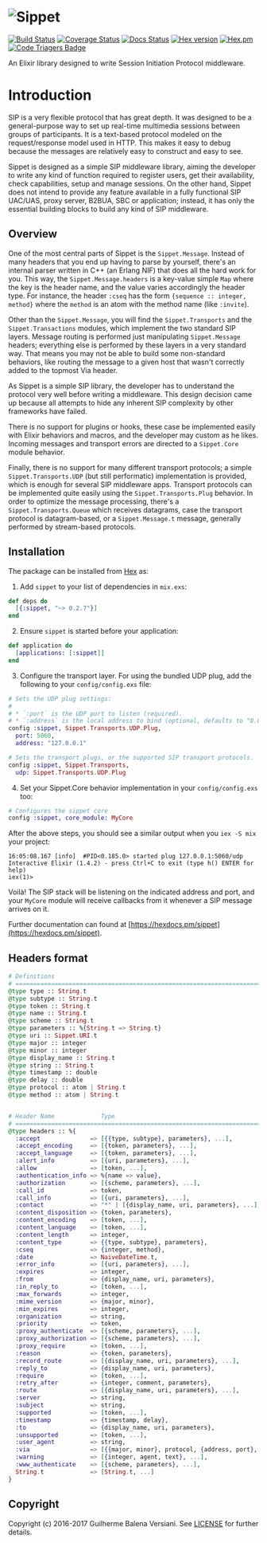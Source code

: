 ![Sippet](http://sippet.github.io/sippet/public/apple-touch-icon-144-precomposed.png)
=========

[![Build Status](https://travis-ci.org/balena/elixir-sippet.svg)](https://travis-ci.org/balena/elixir-sippet)
[![Coverage Status](https://coveralls.io/repos/github/balena/elixir-sippet/badge.svg?branch=master)](https://coveralls.io/github/balena/elixir-sippet?branch=master)
[![Docs Status](https://inch-ci.org/github/balena/elixir-sippet.svg?branch=master)](http://inch-ci.org/github/balena/elixir-sippet)
[![Hex version](https://img.shields.io/hexpm/v/sippet.svg "Hex version")](https://hex.pm/packages/sippet)
[![Hex.pm](https://img.shields.io/hexpm/l/sippet.svg "BSD Licensed")](https://github.com/balena/elixir-sippet/blob/master/LICENSE)
[![Code Triagers Badge](https://www.codetriage.com/balena/elixir-sippet/badges/users.svg)](https://www.codetriage.com/balena/elixir-sippet)

An Elixir library designed to write Session Initiation Protocol middleware.


# Introduction

SIP is a very flexible protocol that has great depth. It was designed to be a
general-purpose way to set up real-time multimedia sessions between groups of
participants. It is a text-based protocol modeled on the request/response model
used in HTTP. This makes it easy to debug because the messages are relatively
easy to construct and easy to see.

Sippet is designed as a simple SIP middleware library, aiming the developer to
write any kind of function required to register users, get their availability,
check capabilities, setup and manage sessions. On the other hand, Sippet does
not intend to provide any feature available in a fully functional SIP UAC/UAS,
proxy server, B2BUA, SBC or application; instead, it has only the essential
building blocks to build any kind of SIP middleware.


## Overview

One of the most central parts of Sippet is the `Sippet.Message`. Instead of
many headers that you end up having to parse by yourself, there's an internal
parser written in C++ (an Erlang NIF) that does all the hard work for you. This
way, the `Sippet.Message.headers` is a key-value simple `Map` where the key is
the header name, and the value varies accordingly the header type. For
instance, the header `:cseq` has the form `{sequence :: integer, method}` where
the `method` is an atom with the method name (like `:invite`).

Other than the `Sippet.Message`, you will find the `Sippet.Transports` and the
`Sippet.Transactions` modules, which implement the two standard SIP layers.
Message routing is performed just manipulating `Sippet.Message` headers;
everything else is performed by these layers in a very standard way. That means
you may not be able to build some non-standard behaviors, like routing the
message to a given host that wasn't correctly added to the topmost Via header.

As Sippet is a simple SIP library, the developer has to understand the protocol
very well before writing a middleware. This design decision came up because all
attempts to hide any inherent SIP complexity by other frameworks have failed.

There is no support for plugins or hooks, these case be implemented easily with
Elixir behaviors and macros, and the developer may custom as he likes. Incoming
messages and transport errors are directed to a `Sippet.Core` module behavior.

Finally, there is no support for many different transport protocols; a simple
`Sippet.Transports.UDP` (but still performatic) implementation is provided,
which is enough for several SIP middleware apps. Transport protocols can be
implemented quite easily using the `Sippet.Transports.Plug` behavior. In order
to optimize the message processing, there's a `Sippet.Transports.Queue` which
receives datagrams, case the transport protocol is datagram-based, or a
`Sippet.Message.t` message, generally performed by stream-based protocols.


## Installation

The package can be installed from [Hex](https://hex.pm/docs/publish) as:

  1. Add `sippet` to your list of dependencies in `mix.exs`:

```elixir
def deps do
  [{:sippet, "~> 0.2.7"}]
end
```

  2. Ensure `sippet` is started before your application:

```elixir
def application do
  [applications: [:sippet]]
end
```

  3. Configure the transport layer. For using the bundled UDP plug, add the
     following to your `config/config.exs` file:

```elixir
# Sets the UDP plug settings:
#
# * `:port` is the UDP port to listen (required).
# * `:address` is the local address to bind (optional, defaults to "0.0.0.0")
config :sippet, Sippet.Transports.UDP.Plug,
  port: 5060,
  address: "127.0.0.1"

# Sets the transport plugs, or the supported SIP transport protocols.
config :sippet, Sippet.Transports,
  udp: Sippet.Transports.UDP.Plug
```

  4. Set your Sippet.Core behavior implementation in your `config/config.exs`
     too:

```elixir
# Configures the sippet core
config :sippet, core_module: MyCore
```

After the above steps, you should see a similar output when you `iex -S mix`
your project:

```
16:05:08.167 [info]  #PID<0.185.0> started plug 127.0.0.1:5060/udp
Interactive Elixir (1.4.2) - press Ctrl+C to exit (type h() ENTER for help)
iex(1)> 
```

Voilà! The SIP stack will be listening on the indicated address and port, and
your `MyCore` module will receive callbacks from it whenever a SIP message
arrives on it.

Further documentation can found at
[https://hexdocs.pm/sippet](https://hexdocs.pm/sippet).


## Headers format

```elixir
# Definitions
# ======================================================================================
@type type :: String.t
@type subtype :: String.t
@type token :: String.t
@type name :: String.t
@type scheme :: String.t
@type parameters :: %{String.t => String.t}
@type uri :: Sippet.URI.t
@type major :: integer
@type minor :: integer
@type display_name :: String.t
@type string :: String.t
@type timestamp :: double
@type delay :: double
@type protocol :: atom | String.t
@type method :: atom | String.t


# Header Name             Type
# ======================================================================================
@type headers :: %{
  :accept              => [{{type, subtype}, parameters}, ...],
  :accept_encoding     => [{token, parameters}, ...],
  :accept_language     => [{token, parameters}, ...],
  :alert_info          => [{uri, parameters}, ...],
  :allow               => [token, ...],
  :authentication_info => %{name => value},
  :authorization       => [{scheme, parameters}, ...],
  :call_id             => token,
  :call_info           => [{uri, parameters}, ...],
  :contact             => "*" | [{display_name, uri, parameters}, ...],
  :content_disposition => {token, parameters},
  :content_encoding    => [token, ...],
  :content_language    => [token, ...],
  :content_length      => integer,
  :content_type        => {{type, subtype}, parameters},
  :cseq                => {integer, method},
  :date                => NaiveDateTime.t,
  :error_info          => [{uri, parameters}, ...],
  :expires             => integer,
  :from                => {display_name, uri, parameters},
  :in_reply_to         => [token, ...],
  :max_forwards        => integer,
  :mime_version        => {major, minor},
  :min_expires         => integer,
  :organization        => string,
  :priority            => token,
  :proxy_authenticate  => [{scheme, parameters}, ...],
  :proxy_authorization => [{scheme, parameters}, ...],
  :proxy_require       => [token, ...],
  :reason              => {token, parameters},
  :record_route        => [{display_name, uri, parameters}, ...],
  :reply_to            => {display_name, uri, parameters},
  :require             => [token, ...],
  :retry_after         => {integer, comment, parameters},
  :route               => [{display_name, uri, parameters}, ...],
  :server              => string,
  :subject             => string,
  :supported           => [token, ...],
  :timestamp           => {timestamp, delay},
  :to                  => {display_name, uri, parameters},
  :unsupported         => [token, ...],
  :user_agent          => string,
  :via                 => [{{major, minor}, protocol, {address, port}, parameters}, ...],
  :warning             => [{integer, agent, text}, ...],
  :www_authenticate    => [{scheme, parameters}, ...],
  String.t             => [String.t, ...]
}
```


## Copyright

Copyright (c) 2016-2017 Guilherme Balena Versiani. See [LICENSE](LICENSE) for
further details.
